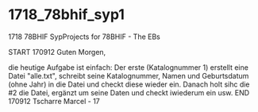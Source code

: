 ﻿# 1718_78bhif_syp1
1718 78BHIF SypProjects for 78BHIF - The EBs

START 170912
Guten Morgen,

die heutige Aufgabe ist einfach: Der erste (Katalognummer 1) erstellt eine Datei "alle.txt", schreibt seine 
Katalognummer, Namen und Geburtsdatum (ohne Jahr)
in die Datei und checkt diese wieder ein.
Danach holt sihc die #2 die Datei, ergänzt um seine Daten und checkt iwiederum ein usw.
END 170912
Tscharre Marcel - 17